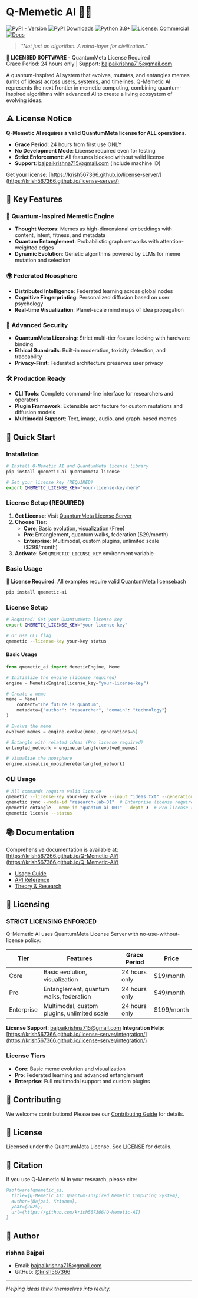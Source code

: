 # Q-Memetic AI 🧬🌌

[![PyPI - Version](https://img.shields.io/pypi/v/qmemetic-ai?color=purple&label=PyPI&logo=pypi)](https://pypi.org/project/qmemetic-ai/)
[![PyPI Downloads](https://static.pepy.tech/badge/qmemetic-ai)](https://pepy.tech/project/qmemetic-ai)
[![Python 3.8+](https://img.shields.io/badge/python-3.8+-blacksvg)](https://www.python.org/downloads/)
[![License: Commercial](https://img.shields.io/badge/license-commercial-blueviolet?logo=briefcase)](https://krish567366.github.io/license-server/)
[![Docs](https://img.shields.io/badge/docs-online-blue?logo=readthedocs)](https://krish567366.github.io/qmemetic-ai/)

> *"Not just an algorithm. A mind-layer for civilization."*

**🔐 LICENSED SOFTWARE** - QuantumMeta License Required  
Grace Period: 24 hours only | Support: [bajpaikrishna715@gmail.com](mailto:bajpaikrishna715@gmail.com)

A quantum-inspired AI system that evolves, mutates, and entangles memes (units of ideas) across users, systems, and timelines. Q-Memetic AI represents the next frontier in memetic computing, combining quantum-inspired algorithms with advanced AI to create a living ecosystem of evolving ideas.

## ⚠️ License Notice

**Q-Memetic AI requires a valid QuantumMeta license for ALL operations.**

- **Grace Period**: 24 hours from first use ONLY
- **No Development Mode**: License required even for testing
- **Strict Enforcement**: All features blocked without valid license
- **Support**: [bajpaikrishna715@gmail.com](mailto:bajpaikrishna715@gmail.com) (include machine ID)

Get your license: [https://krish567366.github.io/license-server/](https://krish567366.github.io/license-server/)

## 🌟 Key Features

### 🧠 Quantum-Inspired Memetic Engine

- **Thought Vectors**: Memes as high-dimensional embeddings with content, intent, fitness, and metadata
- **Quantum Entanglement**: Probabilistic graph networks with attention-weighted edges
- **Dynamic Evolution**: Genetic algorithms powered by LLMs for meme mutation and selection

### 🌍 Federated Noosphere

- **Distributed Intelligence**: Federated learning across global nodes
- **Cognitive Fingerprinting**: Personalized diffusion based on user psychology
- **Real-time Visualization**: Planet-scale mind maps of idea propagation

### 🔐 Advanced Security

- **QuantumMeta Licensing**: Strict multi-tier feature locking with hardware binding
- **Ethical Guardrails**: Built-in moderation, toxicity detection, and traceability
- **Privacy-First**: Federated architecture preserves user privacy

### 🛠️ Production Ready

- **CLI Tools**: Complete command-line interface for researchers and operators
- **Plugin Framework**: Extensible architecture for custom mutations and diffusion models
- **Multimodal Support**: Text, image, audio, and graph-based memes

## 🚀 Quick Start

### Installation

```bash
# Install Q-Memetic AI and QuantumMeta license library
pip install qmemetic-ai quantummeta-license

# Set your license key (REQUIRED)
export QMEMETIC_LICENSE_KEY="your-license-key-here"
```

### License Setup (REQUIRED)

1. **Get License**: Visit [QuantumMeta License Server](https://krish567366.github.io/license-server/)
2. **Choose Tier**:
   - **Core**: Basic evolution, visualization (Free)
   - **Pro**: Entanglement, quantum walks, federation ($29/month)
   - **Enterprise**: Multimodal, custom plugins, unlimited scale ($299/month)
3. **Activate**: Set `QMEMETIC_LICENSE_KEY` environment variable

### Basic Usage

🔐 **License Required**: All examples require valid QuantumMeta licensebash

```python
pip install qmemetic-ai
```

### License Setup

```bash
# Required: Set your QuantumMeta license key
export QMEMETIC_LICENSE_KEY="your-license-key"

# Or use CLI flag
qmemetic --license-key your-key status
```

#### Basic Usage

```python
from qmemetic_ai import MemeticEngine, Meme

# Initialize the engine (license required)
engine = MemeticEngine(license_key="your-license-key")

# Create a meme
meme = Meme(
    content="The future is quantum",
    metadata={"author": "researcher", "domain": "technology"}
)

# Evolve the meme
evolved_memes = engine.evolve(meme, generations=5)

# Entangle with related ideas (Pro license required)
entangled_network = engine.entangle(evolved_memes)

# Visualize the noosphere
engine.visualize_noosphere(entangled_network)
```

### CLI Usage

```bash
# All commands require valid license
qmemetic --license-key your-key evolve --input "ideas.txt" --generations 10
qmemetic sync --node-id "research-lab-01"  # Enterprise license required
qmemetic entangle --meme-id "quantum-ai-001" --depth 3  # Pro license required
qmemetic license --status
```

## 📚 Documentation

Comprehensive documentation is available at: [https://krish567366.github.io/Q-Memetic-AI/](https://krish567366.github.io/Q-Memetic-AI/)

- [Usage Guide](https://krish567366.github.io/Q-Memetic-AI/usage/)
- [API Reference](https://krish567366.github.io/Q-Memetic-AI/modules/)
- [Theory & Research](https://krish567366.github.io/Q-Memetic-AI/theory/)

## 🔐 Licensing

### **STRICT LICENSING ENFORCED**

Q-Memetic AI uses QuantumMeta License Server with no-use-without-license policy:

| Tier | Features | Grace Period | Price |
|------|----------|--------------|-------|
| Core | Basic evolution, visualization | 24 hours only | $19/month |
| Pro | Entanglement, quantum walks, federation | 24 hours only | $49/month |
| Enterprise | Multimodal, custom plugins, unlimited scale | 24 hours only | $199/month |

**License Support**: [bajpaikrishna715@gmail.com](mailto:bajpaikrishna715@gmail.com)
**Integration Help**: [https://krish567366.github.io/license-server/integration/](https://krish567366.github.io/license-server/integration/)

### License Tiers

- **Core**: Basic meme evolution and visualization
- **Pro**: Federated learning and advanced entanglement
- **Enterprise**: Full multimodal support and custom plugins

## 🤝 Contributing

We welcome contributions! Please see our [Contributing Guide](CONTRIBUTING.md) for details.

## 📄 License

Licensed under the QuantumMeta License. See [LICENSE](LICENSE) for details.

## 🔬 Citation

If you use Q-Memetic AI in your research, please cite:

```bibtex
@software{qmemetic_ai,
  title={Q-Memetic AI: Quantum-Inspired Memetic Computing System},
  author={Bajpai, Krishna},
  year={2025},
  url={https://github.com/krish567366/Q-Memetic-AI}
}
```

## 🌟 Author

### rishna Bajpai

- Email: [bajpaikrishna715@gmail.com](mailto:bajpaikrishna715@gmail.com)
- GitHub: [@krish567366](https:K//github.com/krish567366)

---

*Helping ideas think themselves into reality.*
